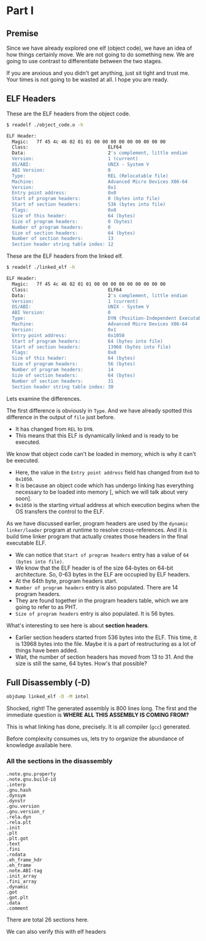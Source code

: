 # Part I

## Premise

Since we have already explored one elf (object code), we have an idea of how things certainly move. We are not going to do something new. We are going to use contrast to differentiate between the two stages.

If you are anxious and you didn't get anything, just sit tight and trust me. Your times is not going to be wasted at all. I hope you are ready.

## ELF Headers

These are the ELF headers from the object code.

```bash
$ readelf ./object_code.o -h

ELF Header:
  Magic:   7f 45 4c 46 02 01 01 00 00 00 00 00 00 00 00 00 
  Class:                             ELF64
  Data:                              2's complement, little endian
  Version:                           1 (current)
  OS/ABI:                            UNIX - System V
  ABI Version:                       0
  Type:                              REL (Relocatable file)
  Machine:                           Advanced Micro Devices X86-64
  Version:                           0x1
  Entry point address:               0x0
  Start of program headers:          0 (bytes into file)
  Start of section headers:          536 (bytes into file)
  Flags:                             0x0
  Size of this header:               64 (bytes)
  Size of program headers:           0 (bytes)
  Number of program headers:         0
  Size of section headers:           64 (bytes)
  Number of section headers:         13
  Section header string table index: 12
```

These are the ELF headers from the linked elf.

```bash
$ readelf ./linked_elf -h

ELF Header:
  Magic:   7f 45 4c 46 02 01 01 00 00 00 00 00 00 00 00 00 
  Class:                             ELF64
  Data:                              2's complement, little endian
  Version:                           1 (current)
  OS/ABI:                            UNIX - System V
  ABI Version:                       0
  Type:                              DYN (Position-Independent Executable file)
  Machine:                           Advanced Micro Devices X86-64
  Version:                           0x1
  Entry point address:               0x1050
  Start of program headers:          64 (bytes into file)
  Start of section headers:          13968 (bytes into file)
  Flags:                             0x0
  Size of this header:               64 (bytes)
  Size of program headers:           56 (bytes)
  Number of program headers:         14
  Size of section headers:           64 (bytes)
  Number of section headers:         31
  Section header string table index: 30
```

Lets examine the differences.

The first difference is obviously in `Type`. And we have already spotted this difference in the output of `file` just before.

* It has changed from `REL` to `DYN`.
* This means that this ELF is dynamically linked and is ready to be executed.

We know that object code can't be loaded in memory, which is why it can't be executed.

* Here, the value in the `Entry point address` field has changed from `0x0` to `0x1050`.
* It is because an object code which has undergo linking has everything necessary to be loaded into memory \[, which we will talk about very soon].
* `0x1050` is the starting virtual address at which execution begins when the OS transfers the control to the ELF.

As we have discussed earlier, program headers are used by the `dynamic linker/loader` program at runtime to resolve cross-references. And it is build time linker program that actually creates those headers in the final executable ELF.

* We can notice that `Start of program headers` entry has a value of `64 (bytes into file)`.
* We know that the ELF header is of the size 64-bytes on 64-bit architecture. So, 0-63 bytes in the ELF are occupied by ELF headers.
* At the 64th byte, program headers start.
* `Number of program headers` entry is also populated. There are 14 program headers.
* They are found together in the program headers table, which we are going to refer to as PHT.
* `Size of program headers` entry is also populated. It is 56 bytes.

What's interesting to see here is about **section headers**.

* Earlier section headers started from 536 bytes into the ELF. This time, it is 13968 bytes into the file. Maybe it is a part of restructuring as a lot of things have been added.
* Wait, the number of section headers has moved from 13 to 31. And the size is still the same, 64 bytes. How's that possible?



## Full Disassembly (-D)

```bash
objdump linked_elf -D -M intel
```

Shocked, right! The generated assembly is 800 lines long. The first and the immediate question is **WHERE ALL THIS ASSEMBLY IS COMING FROM?**

This is what linking has done, precisely. It is all compiler (`gcc`) generated.

Before complexity consumes us, lets try to organize the abundance of knowledge available here.

### All the sections in the disassembly

```
.note.gnu.property
.note.gnu.build-id
.interp
.gnu.hash
.dynsym
.dynstr
.gnu.version
.gnu.version_r
.rela.dyn
.rela.plt
.init
.plt
.plt.got
.text
.fini
.rodata
.eh_frame_hdr
.eh_frame
.note.ABI-tag
.init_array
.fini_array
.dynamic
.got
.got.plt
.data
.comment
```

There are total 26 sections here.

We can also verify this with elf headers

















